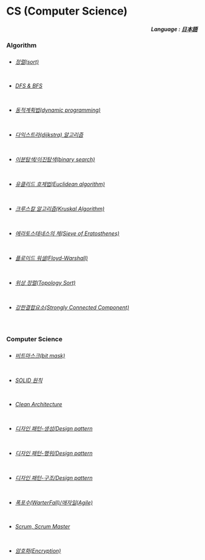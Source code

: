 # CS (Computer Science)

<div align="right">
  <h5>
    Language : 
    <a href="JP.md">日本語</a> 
  </h5>
</div>

<h3>Algorithm<h3>    
  
<h6>  
  
- <a href="kr/1 - 정렬.md">정렬(sort)</a> 
 
<br> 

- <a href="kr/2 - DFS & BFS.md">DFS & BFS</a> <br>

<br>

- <a href="kr/3 - 동적 계획법.md">동적계획법(dynamic programming) </a>

<br>

 - <a href="kr/6 - 다익스트라.md">다익스트라(dijkstra) 알고리즘</a> 

<br>

 - <a href="kr/8 - 이분 탐색.md">이분탐색/이진탐색(binary search)</a>

<br>

 - <a href="kr/9 - 유클리드 호제법.md">유클리드 호제법(Euclidean algorithm)</a>
 
<br>

 - <a href="kr/16 - 크루스칼 알고리즘.md">크루스칼 알고리즘(Kruskal Algorithm)</a>
 
<br>

 - <a href="kr/17 - 에라토스테네스의 체.md">에라토스테네스의 체(Sieve of Eratosthenes)</a>
 
<br>

 - <a href="kr/18 - 플로이드 워셜.md">플로이드 워셜(Floyd-Warshall)</a>
 
<br>

 - <a href="kr/19 - 위상 정렬.md">위상 정렬(Topology Sort)</a>
  
<br>

 - <a href="kr/20 - 강한결합요소.md">강한결합요소(Strongly Connected Component)</a>
  
<br>
</h6>

<h3>Computer Science<h3>   
  
<h6> 
  
 - <a href="kr/7 - 비트마스크.md">비트마스크(bit mask)</a> 

<br>

 - <a href="kr/5 - SOLID 원칙.md">SOLID 원칙</a> 
 
<br>

 - <a href="kr/4 - clean architecture.md">Clean Architecture</a>

<br>
  
 - <a href="kr/10 - 디자인 패턴(생성).md">디자인 패턴-생성/Design pattern</a>

<br>

 - <a href="kr/11 - 디자인 패턴(행위).md">디자인 패턴-행위/Design pattern</a>
  
<br>
  
 - <a href="kr/12 - 디자인 패턴(구조).md">디자인 패턴-구조/Design pattern</a>

<br>
  
 - <a href="kr/13 - 폭포수(WarterFall)and애자일(Agile).md">폭포수(WarterFall)/애자일(Agile)</a> 

<br>

 - <a href="kr/14 - ScrumAndScrumMaster.md">Scrum, Scrum Master</a>

<br>

 - <a href="kr/15 - 암호화.md">암호화(Encryption)</a>

</h6> 
